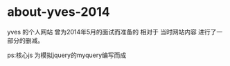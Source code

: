 about-yves-2014
===============

yves 的个人网站 曾为2014年5月的面试而准备的 
相对于 当时网站内容 进行了一部分的删减。

ps:核心js 为模拟jquery的myquery编写而成 
